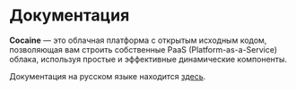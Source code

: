 Документация
============

**Cocaine** — это облачная платформа с открытым исходным кодом, позволяющая вам строить собственные PaaS (Platform-as-a-Service) облака, используя простые и эффективные динамические компоненты.

Документация на русском языке находится [здесь](/cocaine/cocaine-docs-ru/wiki).
